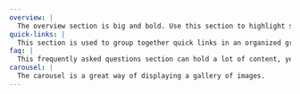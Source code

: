```yaml
---
overview: |
  The overview section is big and bold. Use this section to highlight specific topics in an engaging and eye-catching manner.
quick-links: |
  This section is used to group together quick links in an organized grid.
faq: |
  This frequently asked questions section can hold a lot of content, yet stay compact thanks to its accordion-style interface. This section can be placed at the bottom of any page that needs requires a FAQ.
carousel: |
  The carousel is a great way of displaying a gallery of images.
---
```

